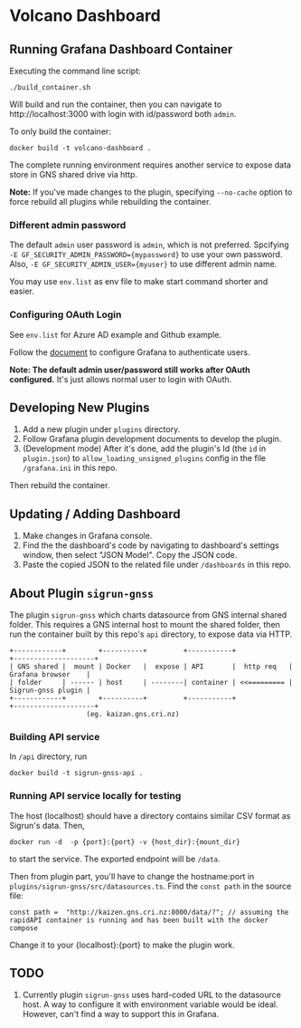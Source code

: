 # Volcano Dashboard

## Running Grafana Dashboard Container

Executing the command line script:
```
./build_container.sh
```
Will build and run the container, then you can navigate to http://localhost:3000 with login with id/password both `admin`.

To only build the container:
```
docker build -t volcano-dashboard .
```
The complete running environment requires another service to expose data store in GNS shared drive via http.

**Note:** 
If you've made changes to the plugin, specifying `--no-cache` option to force rebuild all plugins while rebuilding the container.

### Different admin password

The default `admin` user password is `admin`, which is not preferred.
Spcifying `-E GF_SECURITY_ADMIN_PASSWORD={mypassword}` to use your own password.
Also, `-E GF_SECURITY_ADMIN_USER={myuser}` to use different admin name.

You may use `env.list` as env file to make start command shorter and easier.

### Configuring OAuth Login

See `env.list` for Azure AD example and Github example.

Follow the [document](https://grafana.com/docs/grafana/latest/setup-grafana/configure-security/configure-authentication/) to configure Grafana to authenticate users.

**Note: The default admin user/password still works after OAuth configured.** It's just allows normal user to login with OAuth.  

## Developing New Plugins

1. Add a new plugin under `plugins` directory.
2. Follow Grafana plugin development documents to develop the plugin.
3. (Development mode) After it's done, add the plugin's Id (the `id` in `plugin.json`) to `allow_loading_unsigned_plugins` config in the file `/grafana.ini` in this repo.

Then rebuild the container.

## Updating / Adding Dashboard

1. Make changes in Grafana console.
2. Find the the dashboard's code by navigating to dashboard's settings window, then select "JSON Model". Copy the JSON code.
3. Paste the copied JSON to the related file under `/dashboards` in this repo.

## About Plugin `sigrun-gnss`

The plugin `sigrun-gnss` which charts datasource from GNS internal shared folder. This requires a GNS internal host to mount the shared folder, then run the container built by this repo's `api` directory, to expose data via HTTP.

```
+------------+        +----------+         +-----------+             +--------------------+
| GNS shared |  mount | Docker   |  expose | API       |  http req   | Grafana browser    |
| folder     | ------ | host     | --------| container | <<========= | Sigrun-gnss plugin |
+------------+        +----------+         +-----------+             +--------------------+
                   (eg. kaizan.gns.cri.nz)
```

### Building API service

In `/api` directory, run
```
docker build -t sigrun-gnss-api .
```

### Running API service locally for testing

The host (localhost) should have a directory contains similar CSV format as Sigrun's data. Then,
```
docker run -d  -p {port}:{port} -v {host_dir}:{mount_dir}
```
to start the service. The exported endpoint will be `/data`.

Then from plugin part, you'll have to change the hostname:port in `plugins/sigrun-gnss/src/datasources.ts`. Find the `const path` in the source file:
```
const path =  "http://kaizen.gns.cri.nz:8000/data/?"; // assuming the rapidAPI container is running and has been built with the docker compose
```

Change it to your {localhost}:{port} to make the plugin work. 

## TODO

1. Currently plugin `sigrun-gnss` uses hard-coded URL to the datasource host. A way to configure it with environment variable would be ideal. However, can't find a way to support this in Grafana.